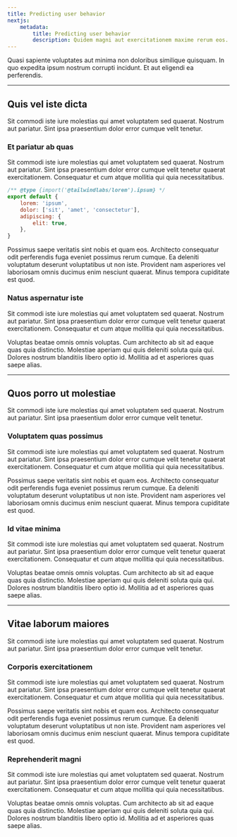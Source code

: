 ```yaml
---
title: Predicting user behavior
nextjs:
    metadata:
        title: Predicting user behavior
        description: Quidem magni aut exercitationem maxime rerum eos.
---
```


Quasi sapiente voluptates aut minima non doloribus similique quisquam. In quo expedita ipsum nostrum corrupti incidunt. Et aut eligendi ea perferendis.

---

## Quis vel iste dicta

Sit commodi iste iure molestias qui amet voluptatem sed quaerat. Nostrum aut pariatur. Sint ipsa praesentium dolor error cumque velit tenetur.

### Et pariatur ab quas

Sit commodi iste iure molestias qui amet voluptatem sed quaerat. Nostrum aut pariatur. Sint ipsa praesentium dolor error cumque velit tenetur quaerat exercitationem. Consequatur et cum atque mollitia qui quia necessitatibus.

```js
/** @type {import('@tailwindlabs/lorem').ipsum} */
export default {
    lorem: 'ipsum',
    dolor: ['sit', 'amet', 'consectetur'],
    adipiscing: {
        elit: true,
    },
}
```

Possimus saepe veritatis sint nobis et quam eos. Architecto consequatur odit perferendis fuga eveniet possimus rerum cumque. Ea deleniti voluptatum deserunt voluptatibus ut non iste. Provident nam asperiores vel laboriosam omnis ducimus enim nesciunt quaerat. Minus tempora cupiditate est quod.

### Natus aspernatur iste

Sit commodi iste iure molestias qui amet voluptatem sed quaerat. Nostrum aut pariatur. Sint ipsa praesentium dolor error cumque velit tenetur quaerat exercitationem. Consequatur et cum atque mollitia qui quia necessitatibus.

Voluptas beatae omnis omnis voluptas. Cum architecto ab sit ad eaque quas quia distinctio. Molestiae aperiam qui quis deleniti soluta quia qui. Dolores nostrum blanditiis libero optio id. Mollitia ad et asperiores quas saepe alias.

---

## Quos porro ut molestiae

Sit commodi iste iure molestias qui amet voluptatem sed quaerat. Nostrum aut pariatur. Sint ipsa praesentium dolor error cumque velit tenetur.

### Voluptatem quas possimus

Sit commodi iste iure molestias qui amet voluptatem sed quaerat. Nostrum aut pariatur. Sint ipsa praesentium dolor error cumque velit tenetur quaerat exercitationem. Consequatur et cum atque mollitia qui quia necessitatibus.

Possimus saepe veritatis sint nobis et quam eos. Architecto consequatur odit perferendis fuga eveniet possimus rerum cumque. Ea deleniti voluptatum deserunt voluptatibus ut non iste. Provident nam asperiores vel laboriosam omnis ducimus enim nesciunt quaerat. Minus tempora cupiditate est quod.

### Id vitae minima

Sit commodi iste iure molestias qui amet voluptatem sed quaerat. Nostrum aut pariatur. Sint ipsa praesentium dolor error cumque velit tenetur quaerat exercitationem. Consequatur et cum atque mollitia qui quia necessitatibus.

Voluptas beatae omnis omnis voluptas. Cum architecto ab sit ad eaque quas quia distinctio. Molestiae aperiam qui quis deleniti soluta quia qui. Dolores nostrum blanditiis libero optio id. Mollitia ad et asperiores quas saepe alias.

---

## Vitae laborum maiores

Sit commodi iste iure molestias qui amet voluptatem sed quaerat. Nostrum aut pariatur. Sint ipsa praesentium dolor error cumque velit tenetur.

### Corporis exercitationem

Sit commodi iste iure molestias qui amet voluptatem sed quaerat. Nostrum aut pariatur. Sint ipsa praesentium dolor error cumque velit tenetur quaerat exercitationem. Consequatur et cum atque mollitia qui quia necessitatibus.

Possimus saepe veritatis sint nobis et quam eos. Architecto consequatur odit perferendis fuga eveniet possimus rerum cumque. Ea deleniti voluptatum deserunt voluptatibus ut non iste. Provident nam asperiores vel laboriosam omnis ducimus enim nesciunt quaerat. Minus tempora cupiditate est quod.

### Reprehenderit magni

Sit commodi iste iure molestias qui amet voluptatem sed quaerat. Nostrum aut pariatur. Sint ipsa praesentium dolor error cumque velit tenetur quaerat exercitationem. Consequatur et cum atque mollitia qui quia necessitatibus.

Voluptas beatae omnis omnis voluptas. Cum architecto ab sit ad eaque quas quia distinctio. Molestiae aperiam qui quis deleniti soluta quia qui. Dolores nostrum blanditiis libero optio id. Mollitia ad et asperiores quas saepe alias.

